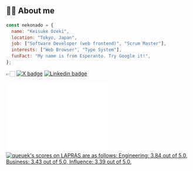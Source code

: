 <h2>🥷🏻 About me</h2>

```javascript
const nekonado = {
  name: "Keisuke Ozeki",
  location: "Tokyo, Japan",
  job: ["Software Developer (web frontend)", "Scrum Master"],
  interests: ["Web Browser", "Type System"],
  funFact: "My name is from Esperanto. Try Google it!",
};
```

👉🏻 <a href="https://twitter.com/nekonadocat" target="_blank" rel="noopener noreferrer"><img alt="X badge" src="https://img.shields.io/twitter/follow/nekonadocat?style=social"></a> <a href="https://www.linkedin.com/in/keisuke-ozeki-073a44307/" target="_blank" rel="noopener noreferrer"><img alt="Linkedin badge" src="https://img.shields.io/badge/-LinkedIn-blue?style=flat-square&logo=Linkedin&logoColor=white"></a>

<div id="activities">
<img src="https://raw.githubusercontent.com/nekonado/nekonado/main/github-metrics.svg" width="55%" align="left">
<!--START_SECTION:lapras-card-->
<p ><a href="https://lapras.com/public/queuek" target="_blank" rel="noopener noreferrer"><img alt="queuek's scores on LAPRAS are as follows: Engineering: 3.84 out of 5.0, Business: 3.43 out of 5.0, Influence: 3.39 out of 5.0." src="https://lapras-card-generator.vercel.app/api/svg?e=3.84&b=3.43&i=3.39&b1=%23232323&b2=%236d6d6d&i1=%23212121&i2=%23818181&l=en" width="40%" ></a></p>
<!--END_SECTION:lapras-card-->
</div>

